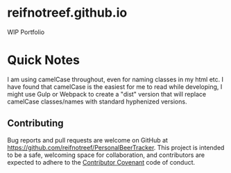 # reifnotreef.github.io
WIP Portfolio

# Quick Notes
I am using camelCase throughout, even for naming classes in my html etc. I have found that camelCase is the easiest for me to read while developing, I might use Gulp or Webpack to create a "dist" version that will replace camelCase classes/names with standard hyphenized versions.


## Contributing

Bug reports and pull requests are welcome on GitHub at https://github.com/reifnotreef/PersonalBeerTracker. This project is intended to be a safe, welcoming space for collaboration, and contributors are expected to adhere to the [Contributor Covenant](http://contributor-covenant.org) code of conduct.
